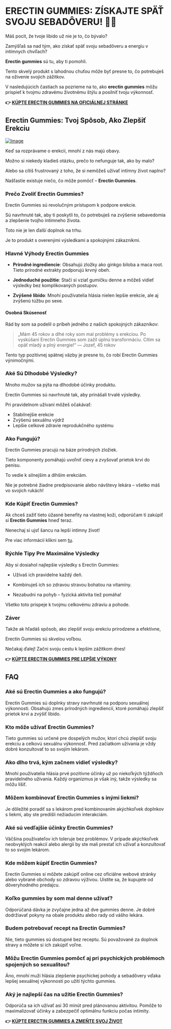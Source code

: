 # ERECTIN GUMMIES: ZÍSKAJTE SPÄŤ SVOJU SEBADÔVERU! 💪🥳

Máš pocit, že tvoje libido už nie je to, čo bývalo? 

Zamýšľaš sa nad tým, ako získať späť svoju sebadôveru a energiu v intímnych chvíľach? 

**Erectin gummies** sú tu, aby ti pomohli. 

Tento skvelý produkt s lahodnou chuťou môže byť presne to, čo potrebuješ na oživenie svojich zážitkov. 

V nasledujúcich častiach sa pozrieme na to, ako **erectin gummies** môžu prispieť k tvojmu zdravému životnému štýlu a posilniť tvoju výkonnosť.



**👉 [KÚPTE ERECTIN GUMMIES NA OFICIÁLNEJ STRÁNKE](https://gchaffi.com/fecHTeuH)**

## Erectin Gummies: Tvoj Spôsob, Ako Zlepšiť Erekciu

[![Image](https://www2.sellhealth.com/262/erectingummies_5_1.jpg)](https://gchaffi.com/fecHTeuH)

Keď sa rozprávame o erekcii, mnohí z nás majú obavy. 

Možno si niekedy kladieš otázku, prečo to nefunguje tak, ako by malo? 

Alebo sa cítiš frustrovaný z toho, že si nemôžeš užívať intímny život naplno? 

Našťastie existuje niečo, čo môže pomôcť – **Erectin Gummies**.

### Prečo Zvoliť Erectin Gummies?

Erectin Gummies sú revolučným prístupom k podpore erekcie. 

Sú navrhnuté tak, aby ti poskytli to, čo potrebuješ na zvýšenie sebavedomia a zlepšenie tvojho intímneho života.

Toto nie je len ďalší doplnok na trhu. 

Je to produkt s overenými výsledkami a spokojnými zákazníkmi.

### Hlavné Výhody Erectin Gummies

- **Prírodné ingrediencie**: Obsahujú zložky ako ginkgo biloba a maca root. Tieto prírodné extrakty podporujú krvný obeh.
  
- **Jednoduché použitie**: Stačí si vziať gumičku denne a môžeš vidieť výsledky bez komplikovaných postupov.
  
- **Zvýšené libido**: Mnohí používatelia hlásia nielen lepšie erekcie, ale aj zvýšenú túžbu po sexe.

#### Osobná Skúsenosť

Rád by som sa podelil o príbeh jedného z našich spokojných zákazníkov:

> „Mám 45 rokov a dlhé roky som mal problémy s erekciou. Po vyskúšaní Erectin Gummies som zažil úplnú transformáciu. Cítim sa opäť mladý a plný energie!“ 
> — Jozef, 45 rokov

Tento typ pozitívnej spätnej väzby je presne to, čo robí Erectin Gummies výnimočnými.

### Aké Sú Dlhodobé Výsledky?

Mnoho mužov sa pýta na dlhodobé účinky produktu. 

Erectin Gummies sú navrhnuté tak, aby prinášali trvalé výsledky. 

Pri pravidelnom užívaní môžeš očakávať:

- Stabilnejšie erekcie
- Zvýšenú sexuálnu výdrž
- Lepšie celkové zdravie reprodukčného systému

### Ako Fungujú?

Erectin Gummies pracujú na báze prírodných zložiek. 

Tieto komponenty pomáhajú uvoľniť cievy a zvyšovať prietok krvi do penisu. 

To vedie k silnejším a dlhším erekciám.

Nie je potrebné žiadne predpisovanie alebo návštevy lekára – všetko máš vo svojich rukách!

### Kde Kúpiť Erectin Gummies?

Ak chceš zažiť tieto úžasné benefity na vlastnej koži, odporúčam ti zakúpiť si **Erectin Gummies** hneď teraz. 

Nenechaj si ujsť šancu na lepší intímny život!

Pre viac informácií klikni sem [tu](https://gchaffi.com/fecHTeuH).

### Rýchle Tipy Pre Maximálne Výsledky

Aby si dosiahol najlepšie výsledky s Erectin Gummies:

- Užívaš ich pravidelne každý deň.
  
- Kombinuješ ich so zdravou stravou bohatou na vitamíny.
  
- Nezabudni na pohyb – fyzická aktivita tiež pomáha!

Všetko toto prispeje k tvojmu celkovému zdraviu a pohode.

### Záver

Takže ak hľadáš spôsob, ako zlepšiť svoju erekciu prirodzene a efektívne,

Erectin Gummies sú skvelou voľbou.

Nečakaj ďalej! Začni svoju cestu k lepším zážitkom dnes!



**👉 [KÚPTE ERECTIN GUMMIES PRE LEPŠIE VÝKONY](https://gchaffi.com/fecHTeuH)**

## FAQ

### Aké sú Erectin Gummies a ako fungujú?
Erectin Gummies sú doplnky stravy navrhnuté na podporu sexuálnej výkonnosti. Obsahujú zmes prírodných ingrediencií, ktoré pomáhajú zlepšiť prietok krvi a zvýšiť libido. 

### Kto môže užívať Erectin Gummies?
Tieto gummies sú určené pre dospelých mužov, ktorí chcú zlepšiť svoju erekciu a celkovú sexuálnu výkonnosť. Pred začiatkom užívania je vždy dobré konzultovať to so svojím lekárom.

### Ako dlho trvá, kým začnem vidieť výsledky?
Mnohí používatelia hlásia prvé pozitívne účinky už po niekoľkých týždňoch pravidelného užívania. Každý organizmus je však iný, takže výsledky sa môžu líšiť.

### Môžem kombinovať Erectin Gummies s inými liekmi?
Je dôležité poradiť sa s lekárom pred kombinovaním akýchkoľvek doplnkov s liekmi, aby ste predišli nežiaducim interakciám.

### Aké sú vedľajšie účinky Erectin Gummies?
Väčšina používateľov ich toleruje bez problémov. V prípade akýchkoľvek neobvyklých reakcií alebo alergií by ste mali prestať ich užívať a konzultovať to so svojím lekárom.

### Kde môžem kúpiť Erectin Gummies?
Erectin Gummies si môžete zakúpiť online cez oficiálne webové stránky alebo vybrané obchody so zdravou výživou. Uistite sa, že kupujete od dôveryhodného predajcu.

### Koľko gummies by som mal denne užívať?
Odporúčaná dávka je zvyčajne jedna až dve gummies denne. Je dobré dodržiavať pokyny na obale produktu alebo rady od vášho lekára.

### Budem potrebovať recept na Erectin Gummies?
Nie, tieto gummies sú dostupné bez receptu. Sú považované za doplnok stravy a môžete si ich zakúpiť voľne.

### Môžu Erectin Gummies pomôcť aj pri psychických problémoch spojených so sexualitou?
Áno, mnohí muži hlásia zlepšenie psychickej pohody a sebadôvery vďaka lepšej sexuálnej výkonnosti po užití týchto gummies.

### Aký je najlepší čas na užitie Erectin Gummies?
Odporúča sa ich užívať asi 30 minút pred plánovanou aktivitou. Pomôže to maximalizovať účinky a zabezpečiť optimálnu funkciu počas intimity.



**👉 [KÚPTE ERECTIN GUMMIES A ZMEŇTE SVOJ ŽIVOT](https://gchaffi.com/fecHTeuH)**
